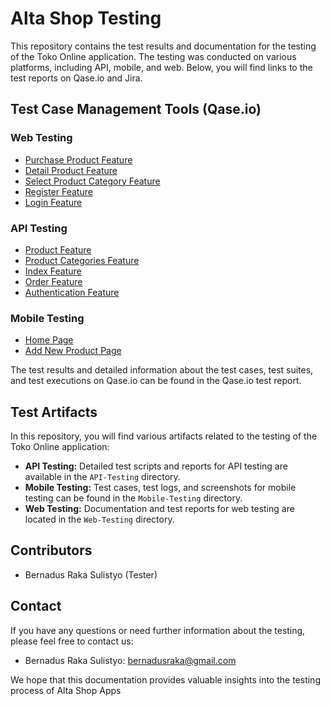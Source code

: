 # Alta Shop Testing

This repository contains the test results and documentation for the testing of the Toko Online application. The testing was conducted on various platforms, including API, mobile, and web. Below, you will find links to the test reports on Qase.io and Jira.

## Test Case Management Tools (Qase.io)

### Web Testing
- [Purchase Product Feature](https://app.qase.io/public/report/435f40a6d7de129cc826a7413392128e17a14999)
- [Detail Product Feature](https://app.qase.io/public/report/678715e84b1d2f7322bea7df5981eab38fd5b260)
- [Select Product Category Feature](https://app.qase.io/public/report/56dddfed4aa4c94125636896bd27f33d825ee58f)
- [Register Feature](https://app.qase.io/public/report/5b50294ab75887e410345ce42d98e6ef6af710d7)
- [Login Feature](https://app.qase.io/public/report/c6aaf230adbcb46e5a3d113ea6a9f926f148a95f)

### API Testing 
- [Product Feature](https://app.qase.io/public/report/c7d64961cd591f6f3269bd2e5934e69977cc3e56)
- [Product Categories Feature](https://app.qase.io/public/report/49bdde0ef3ed883ad7c2dd02a254873b39a2f581)
- [Index Feature](https://app.qase.io/public/report/2d50f94cd3f5ef79a6079f8bbf3f3890cf51ebbc)
- [Order Feature](https://app.qase.io/public/report/8040e0036a30c044cc53637019793ff771a0e7df)
- [Authentication Feature](https://app.qase.io/public/report/32becaf4391f5950054605a8ed726c605b82b5c5)

### Mobile Testing 
- [Home Page](https://app.qase.io/public/report/8562abf39eb26796f187d08212ba10b3cde5d21f)
- [Add New Product Page](https://app.qase.io/public/report/797a07cfd26f16ca9fc3295f11547fcce53e55df)

The test results and detailed information about the test cases, test suites, and test executions on Qase.io can be found in the Qase.io test report.

## Test Artifacts

In this repository, you will find various artifacts related to the testing of the Toko Online application:

- **API Testing:** Detailed test scripts and reports for API testing are available in the `API-Testing` directory.
- **Mobile Testing:** Test cases, test logs, and screenshots for mobile testing can be found in the `Mobile-Testing` directory.
- **Web Testing:** Documentation and test reports for web testing are located in the `Web-Testing` directory.

## Contributors

- Bernadus Raka Sulistyo (Tester)

## Contact

If you have any questions or need further information about the testing, please feel free to contact us:

- Bernadus Raka Sulistyo: bernadusraka@gmail.com

We hope that this documentation provides valuable insights into the testing process of Alta Shop Apps

